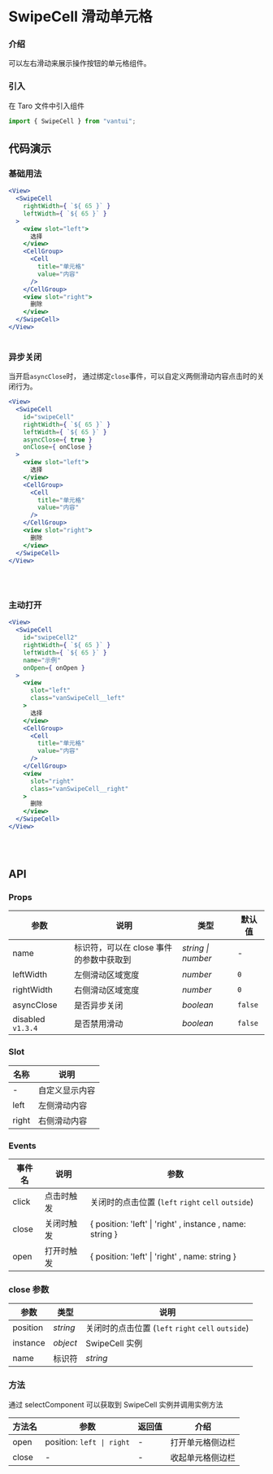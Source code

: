 # SwipeCell 滑动单元格

### 介绍

可以左右滑动来展示操作按钮的单元格组件。

### 引入

在 Taro 文件中引入组件

```js
import { SwipeCell } from "vantui"; 
```

## 代码演示

### 基础用法

```jsx
<View>
  <SwipeCell
    rightWidth={ `${ 65 }` }
    leftWidth={ `${ 65 }` }
  >
    <view slot="left">
      选择
    </view>
    <CellGroup>
      <Cell
        title="单元格"
        value="内容"
      />
    </CellGroup>
    <view slot="right">
      删除
    </view>
  </SwipeCell>
</View>
 
```

### 异步关闭

当开启`asyncClose`时， 通过绑定`close`事件，可以自定义两侧滑动内容点击时的关闭行为。

```jsx
<View>
  <SwipeCell
    id="swipeCell"
    rightWidth={ `${ 65 }` }
    leftWidth={ `${ 65 }` }
    asyncClose={ true }
    onClose={ onClose }
  >
    <view slot="left">
      选择
    </view>
    <CellGroup>
      <Cell
        title="单元格"
        value="内容"
      />
    </CellGroup>
    <view slot="right">
      删除
    </view>
  </SwipeCell>
</View>
 
```

```js
 
```

### 主动打开

```jsx
<View>
  <SwipeCell
    id="swipeCell2"
    rightWidth={ `${ 65 }` }
    leftWidth={ `${ 65 }` }
    name="示例"
    onOpen={ onOpen }
  >
    <view
      slot="left"
      class="vanSwipeCell__left"
    >
      选择
    </view>
    <CellGroup>
      <Cell
        title="单元格"
        value="内容"
      />
    </CellGroup>
    <view
      slot="right"
      class="vanSwipeCell__right"
    >
      删除
    </view>
  </SwipeCell>
</View>
 
```

```js
 
```

## API

### Props

| 参数 | 说明 | 类型 | 默认值 |
| --- | --- | --- | --- |
| name | 标识符，可以在 close 事件的参数中获取到 | _string \| number_ | - |
| leftWidth | 左侧滑动区域宽度 | _number_ | `0` |
| rightWidth | 右侧滑动区域宽度 | _number_ | `0` |
| asyncClose | 是否异步关闭 | _boolean_ | `false` |
| disabled `v1.3.4` | 是否禁用滑动 | _boolean_ | `false` |

### Slot

| 名称  | 说明           |
| ----- | -------------- |
| -     | 自定义显示内容 |
| left  | 左侧滑动内容   |
| right | 右侧滑动内容   |

### Events

| 事件名 | 说明 | 参数 |
| --- | --- | --- |
| click | 点击时触发 | 关闭时的点击位置 (`left` `right` `cell` `outside`) |
| close | 关闭时触发 | { position: 'left' \| 'right' , instance , name: string } |
| open | 打开时触发 | { position: 'left' \| 'right' , name: string } |

### close 参数

| 参数     | 类型     | 说明                                               |
| -------- | -------- | -------------------------------------------------- |
| position | _string_ | 关闭时的点击位置 (`left` `right` `cell` `outside`) |
| instance | _object_ | SwipeCell 实例                                     |
| name     | 标识符   | _string_                                           |

### 方法

通过 selectComponent 可以获取到 SwipeCell 实例并调用实例方法

| 方法名 | 参数                      | 返回值 | 介绍             |
| ------ | ------------------------- | ------ | ---------------- |
| open   | position: `left \| right` | -      | 打开单元格侧边栏 |
| close  | -                         | -      | 收起单元格侧边栏 |
